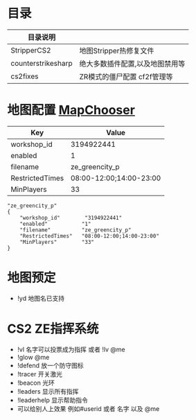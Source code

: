 # 目录
|  目录说明 |   |
| ------------ | ------------ |
|  StripperCS2 |  地图Stripper热修复文件  |
|  counterstrikesharp |  绝大多数插件配置,以及地图禁用等 |
|  cs2fixes |  ZR模式的僵尸配置 cf2f管理等 |


# 地图配置 [MapChooser](https://github.com/UpKK-Xnet-YYDCS/UPKK_ZE_PUBLIC/blob/master/cs2/counterstrikesharp/configs/plugins/MapChooser/README.md)


| Key            | Value          |
|----------------|----------------|
| workshop_id    | 3194922441     |
| enabled        | 1              |
| filename       | ze_greencity_p |
| RestrictedTimes| 08:00-12:00;14:00-23:00 |
| MinPlayers     | 33             |


```plaintext
"ze_greencity_p"
{
    "workshop_id"        "3194922441"
    "enabled"           "1"
    "filename"          "ze_greencity_p"
    "RestrictedTimes"   "08:00-12:00;14:00-23:00"
    "MinPlayers"        "33"
}
```

# 地图预定
- !yd 地图名已支持


# CS2 ZE指挥系统
- !vl 名字可以投票成为指挥  或者 !lv @me
- !glow @me 
- !defend 放一个防守图标
- !tracer 开关激光
- !beacon 光环
- !leaders 显示所有指挥
- !leaderhelp 显示帮助指令
- 可以给别人上效果 例如#userid 或者 名字 以及 @me
